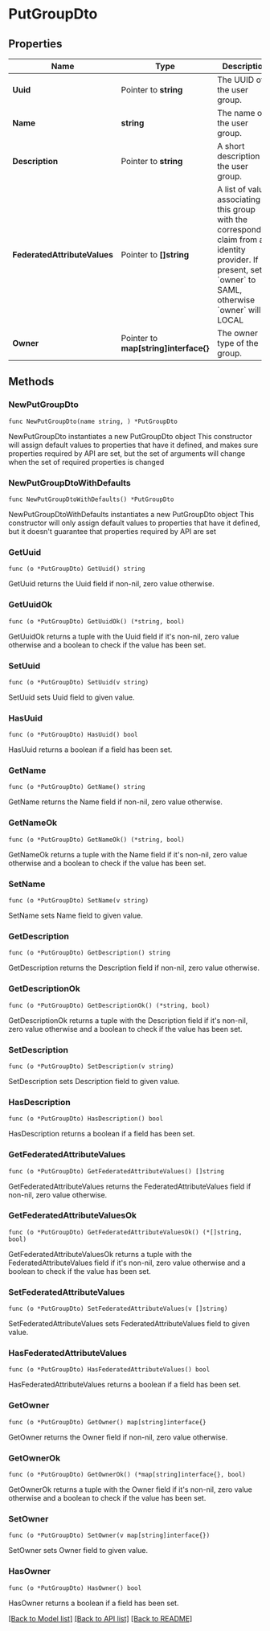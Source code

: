# PutGroupDto

## Properties

Name | Type | Description | Notes
------------ | ------------- | ------------- | -------------
**Uuid** | Pointer to **string** | The UUID of the user group. | [optional] 
**Name** | **string** | The name of the user group. | 
**Description** | Pointer to **string** | A short description of the user group. | [optional] 
**FederatedAttributeValues** | Pointer to **[]string** | A list of values associating this group with the corresponding claim from an identity provider. If present, sets &#x60;owner&#x60; to SAML, otherwise &#x60;owner&#x60; will be LOCAL | [optional] 
**Owner** | Pointer to **map[string]interface{}** | The owner type of the group. | [optional] 

## Methods

### NewPutGroupDto

`func NewPutGroupDto(name string, ) *PutGroupDto`

NewPutGroupDto instantiates a new PutGroupDto object
This constructor will assign default values to properties that have it defined,
and makes sure properties required by API are set, but the set of arguments
will change when the set of required properties is changed

### NewPutGroupDtoWithDefaults

`func NewPutGroupDtoWithDefaults() *PutGroupDto`

NewPutGroupDtoWithDefaults instantiates a new PutGroupDto object
This constructor will only assign default values to properties that have it defined,
but it doesn't guarantee that properties required by API are set

### GetUuid

`func (o *PutGroupDto) GetUuid() string`

GetUuid returns the Uuid field if non-nil, zero value otherwise.

### GetUuidOk

`func (o *PutGroupDto) GetUuidOk() (*string, bool)`

GetUuidOk returns a tuple with the Uuid field if it's non-nil, zero value otherwise
and a boolean to check if the value has been set.

### SetUuid

`func (o *PutGroupDto) SetUuid(v string)`

SetUuid sets Uuid field to given value.

### HasUuid

`func (o *PutGroupDto) HasUuid() bool`

HasUuid returns a boolean if a field has been set.

### GetName

`func (o *PutGroupDto) GetName() string`

GetName returns the Name field if non-nil, zero value otherwise.

### GetNameOk

`func (o *PutGroupDto) GetNameOk() (*string, bool)`

GetNameOk returns a tuple with the Name field if it's non-nil, zero value otherwise
and a boolean to check if the value has been set.

### SetName

`func (o *PutGroupDto) SetName(v string)`

SetName sets Name field to given value.


### GetDescription

`func (o *PutGroupDto) GetDescription() string`

GetDescription returns the Description field if non-nil, zero value otherwise.

### GetDescriptionOk

`func (o *PutGroupDto) GetDescriptionOk() (*string, bool)`

GetDescriptionOk returns a tuple with the Description field if it's non-nil, zero value otherwise
and a boolean to check if the value has been set.

### SetDescription

`func (o *PutGroupDto) SetDescription(v string)`

SetDescription sets Description field to given value.

### HasDescription

`func (o *PutGroupDto) HasDescription() bool`

HasDescription returns a boolean if a field has been set.

### GetFederatedAttributeValues

`func (o *PutGroupDto) GetFederatedAttributeValues() []string`

GetFederatedAttributeValues returns the FederatedAttributeValues field if non-nil, zero value otherwise.

### GetFederatedAttributeValuesOk

`func (o *PutGroupDto) GetFederatedAttributeValuesOk() (*[]string, bool)`

GetFederatedAttributeValuesOk returns a tuple with the FederatedAttributeValues field if it's non-nil, zero value otherwise
and a boolean to check if the value has been set.

### SetFederatedAttributeValues

`func (o *PutGroupDto) SetFederatedAttributeValues(v []string)`

SetFederatedAttributeValues sets FederatedAttributeValues field to given value.

### HasFederatedAttributeValues

`func (o *PutGroupDto) HasFederatedAttributeValues() bool`

HasFederatedAttributeValues returns a boolean if a field has been set.

### GetOwner

`func (o *PutGroupDto) GetOwner() map[string]interface{}`

GetOwner returns the Owner field if non-nil, zero value otherwise.

### GetOwnerOk

`func (o *PutGroupDto) GetOwnerOk() (*map[string]interface{}, bool)`

GetOwnerOk returns a tuple with the Owner field if it's non-nil, zero value otherwise
and a boolean to check if the value has been set.

### SetOwner

`func (o *PutGroupDto) SetOwner(v map[string]interface{})`

SetOwner sets Owner field to given value.

### HasOwner

`func (o *PutGroupDto) HasOwner() bool`

HasOwner returns a boolean if a field has been set.


[[Back to Model list]](../README.md#documentation-for-models) [[Back to API list]](../README.md#documentation-for-api-endpoints) [[Back to README]](../README.md)


